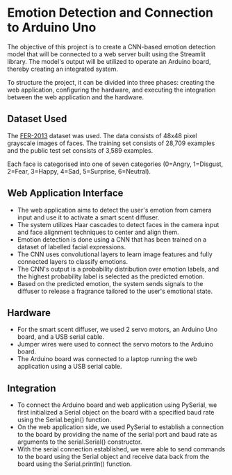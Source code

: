 
# Emotion Detection and Connection to Arduino Uno
The objective of this project is to create a CNN-based emotion detection model that will be connected to a web server built using the Streamlit library. The model's output will be utilized to operate an Arduino board, thereby creating an integrated system.

To structure the project, it can be divided into three phases: creating the web application, configuring the hardware, and executing the integration between the web application and the hardware.

## Dataset Used
The [FER-2013](https://www.kaggle.com/datasets/msambare/fer2013) dataset was used. The data consists of 48x48 pixel grayscale images of faces. The training set consists of 28,709 examples and the public test set consists of 3,589 examples.

Each face is categorised into one of seven categories (0=Angry, 1=Disgust, 2=Fear, 3=Happy, 4=Sad, 5=Surprise, 6=Neutral).

## Web Application Interface

- The web application aims to detect the user's emotion from camera input and use it to activate a smart scent diffuser.
- The system utilizes Haar cascades to detect faces in the camera input and face alignment techniques to center and align them.
- Emotion detection is done using a CNN that has been trained on a dataset of labelled facial expressions.
- The CNN uses convolutional layers to learn image features and fully connected layers to classify emotions.
- The CNN's output is a probability distribution over emotion labels, and the highest probability label is selected as the predicted emotion.
- Based on the predicted emotion, the system sends signals to the diffuser to release a fragrance tailored to the user's emotional state.

## Hardware
- For the smart scent diffuser, we used 2 servo motors, an Arduino Uno board, and a USB serial cable.
- Jumper wires were used to connect the servo motors to the Arduino board.
- The Arduino board was connected to a laptop running the web application using a USB serial cable.

## Integration 
- To connect the Arduino board and web application using PySerial, we first initialized a Serial object on the board with a specified baud rate using the Serial.begin() function.
- On the web application side, we used PySerial to establish a connection to the board by providing the name of the serial port and baud rate as arguments to the serial.Serial() constructor.
- With the serial connection established, we were able to send commands to the board using the Serial object and receive data back from the board using the Serial.println() function.

